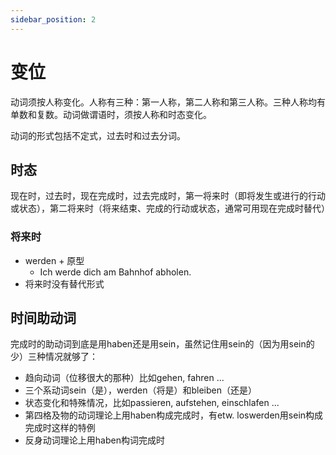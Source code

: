 ```yaml
---
sidebar_position: 2
---
```


# 变位

动词须按人称变化。人称有三种：第一人称，第二人称和第三人称。三种人称均有单数和复数。动词做谓语时，须按人称和时态变化。

动词的形式包括不定式，过去时和过去分词。

## 时态

现在时，过去时，现在完成时，过去完成时，第一将来时（即将发生或进行的行动或状态），第二将来时（将来结束、完成的行动或状态，通常可用现在完成时替代）

### 将来时

* werden + 原型
  * Ich werde dich am Bahnhof abholen.
* 将来时没有替代形式

## 时间助动词

完成时的助动词到底是用haben还是用sein，虽然记住用sein的（因为用sein的少）三种情况就够了：

- 趋向动词（位移很大的那种）比如gehen, fahren ...
- 三个系动词sein（是），werden（将是）和bleiben（还是）
- 状态变化和特殊情况，比如passieren, aufstehen, einschlafen ...
- 第四格及物的动词理论上用haben构成完成时，有etw. loswerden用sein构成完成时这样的特例
- 反身动词理论上用haben构词完成时